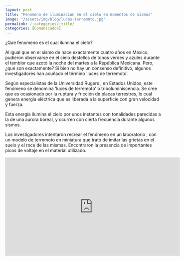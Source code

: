 ```yaml
---
layout: post
title: "Fenomeno de iluminacion en el cielo en momentos de sismos"
image: "/assets/img/blog/luces-terremoto.jpg"
permalink: /:categories/:title/
categories: [Comunicados]
---
```


¿Que fenomeno es el cual ilumina el cielo?


Al igual que en el sismo de hace exactamente cuatro años en México, pudieron observarse en el cielo destellos de tonos verdes y azules durante el temblor que azotó la noche del martes a la República Mexicana. Pero, ¿qué son exactamente? Si bien no hay un consenso definitivo, algunos investigadores han acuñado el término 'luces de terremoto'.

Según especialistas de la Universidad Rugers , en Estados Unidos, este fenómeno se denomina 'luces de terremoto' o triboluminiscencia. Se cree que es ocasionado por la ruptura y fricción de placas terrestres, lo cual genera energía eléctrica que es liberada a la superficie con gran velocidad y fuerza.

Esta energía ilumina el cielo por unos instantes con tonalidades parecidas a la de una aurora boreal, y ocurren con cierta frecuencia durante algunos sismos.

Los investigadores intentaron recrear el fenómeno en un laboratorio , con un modelo de terremoto en miniatura que trató de imitar las grietas en el suelo y el roce de las mismas. Encontraron la presencia de importantes picos de voltaje en el material utilizado.

<iframe width="560" height="315" src="https://www.youtube.com/embed/sZqCoPJ-Fzk" title="YouTube video player" frameborder="0" allow="accelerometer; autoplay; clipboard-write; encrypted-media; gyroscope; picture-in-picture" allowfullscreen></iframe>




